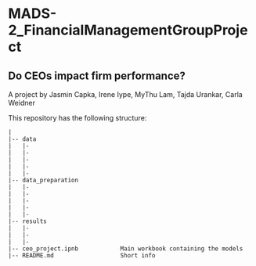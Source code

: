 # MADS-2_FinancialManagementGroupProject
## Do CEOs impact firm performance?

A project by Jasmin Capka, Irene Iype, MyThu Lam, Tajda Urankar, Carla Weidner

This repository has the following structure:
```
|
|-- data
|   |-
|   |-
|   |-
|   |-
|   |-
|-- data_preparation
|   |-
|   |-
|   |-
|   |-
|   |-
|-- results
|   |-
|   |-
|   |-
|-- ceo_project.ipnb            Main workbook containing the models
|-- README.md                   Short info 
```



